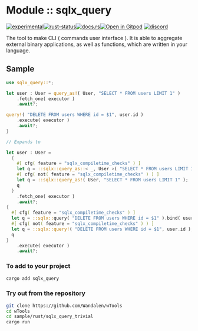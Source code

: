 <!-- {{# generate.module_header{} #}} -->

# Module :: sqlx_query
<!--{ generate.module_header.start() }-->
 [![experimental](https://raster.shields.io/static/v1?label=&message=experimental&color=orange)](https://github.com/emersion/stability-badges#experimental)[![rust-status](https://github.com/Wandalen/wTools/actions/workflows/module_sqlx_query_push.yml/badge.svg)](https://github.com/Wandalen/wTools/actions/workflows/module_sqlx_query_push.yml)[![docs.rs](https://img.shields.io/docsrs/sqlx_query?color=e3e8f0&logo=docs.rs)](https://docs.rs/sqlx_query)[![Open in Gitpod](https://raster.shields.io/static/v1?label=try&message=online&color=eee&logo=gitpod&logoColor=eee)](https://gitpod.io/#RUN_PATH=.,SAMPLE_FILE=sample%2Frust%2Fsqlx_query_trivial%2Fsrc%2Fmain.rs,RUN_POSTFIX=--example%20sqlx_query_trivial/https://github.com/Wandalen/wTools)
[![discord](https://img.shields.io/discord/872391416519737405?color=eee&logo=discord&logoColor=eee&label=ask)](https://discord.gg/m3YfbXpUUY)
<!--{ generate.module_header.end }-->

The tool to make CLI ( commands user interface ). It is able to aggregate external binary applications, as well as functions, which are written in your language.

## Sample

<!-- {{# generate.module{} #}} -->

```rust
use sqlx_query::*;

let user : User = query_as!( User, "SELECT * FROM users LIMIT 1" )
    .fetch_one( executor )
    .await?;

query!( "DELETE FROM users WHERE id = $1", user.id )
    .execute( executor )
    .await?;
}

// Expands to

let user : User =
  {
    #[ cfg( feature = "sqlx_compiletime_checks" ) ]
    let q = ::sqlx::query_as::< _, User >( "SELECT * FROM users LIMIT 1" );
    #[ cfg( not( feature = "sqlx_compiletime_checks" ) ) ]
    let q = ::sqlx::query_as!( User, "SELECT * FROM users LIMIT 1" );
    q
  }
    .fetch_one( executor )
    .await?;
{
  #[ cfg( feature = "sqlx_compiletime_checks" ) ]
  let q = ::sqlx::query( "DELETE FROM users WHERE id = $1" ).bind( user.id );
  #[ cfg( not( feature = "sqlx_compiletime_checks" ) ) ]
  let q = ::sqlx::query!( "DELETE FROM users WHERE id = $1", user.id );
  q
}
    .execute( executor )
    .await?;
```

### To add to your project

```sh
cargo add sqlx_query
```

### Try out from the repository

```sh
git clone https://github.com/Wandalen/wTools
cd wTools
cd sample/rust/sqlx_query_trivial
cargo run
```

